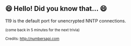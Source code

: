 ## 😄 Hello! Did you know that... 😄
119 is the default port for unencrypted NNTP connections.

<sup>(come back in 5 minutes for the next trivia)</sup>


<sup>Credits: http://numbersapi.com</sup>
